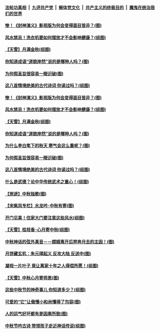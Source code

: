 ####  [法轮功真相](../../../../basic/blob/master/README.md?t=09151100) &nbsp;|&nbsp; [九评共产党](../../../../9ping.md/blob/master/README.md?t=09151100) &nbsp;|&nbsp; [解体党文化](../../../../jtdwh.md/blob/master/README.md?t=09151100)  &nbsp;|&nbsp; [共产主义的终极目的](../../../../gczydzjmd.md/blob/master/README.md?t=09151100) &nbsp;|&nbsp; [魔鬼在统治我们的世界](../../../../mgztzwmdsj.md/blob/master/README.md?t=09151100) 

#### [惨！《封神演义》影视版为何会变得面目皆非？(图)](../pages/p7/906532.md?t=09151100) 

#### [风水禁忌！洗衣机要如何摆放才不会影响健康？(组图)](../pages/p7/905903.md?t=09151100) 

#### [【天雪】月满金秋(组图)](../pages/p7/907385.md?t=09151100) 

#### [你知道成语“道貌岸然”说的是哪种人吗？(图)](../pages/p7/907226.md?t=09151100) 

#### [为何假圣旨很容易一眼识破(图)](../pages/p7/906472.md?t=09151100) 

#### [这八首情境绝美的古代诗词 你读过吗？(组图)](../pages/p7/904852.md?t=09151100) 

#### [惨！《封神演义》影视版为何会变得面目皆非？(图)](../pages/p7/906532.md?t=09151100) 

#### [风水禁忌！洗衣机要如何摆放才不会影响健康？(组图)](../pages/p7/905903.md?t=09151100) 

#### [【天雪】月满金秋(组图)](../pages/p7/907385.md?t=09151100) 

#### [你知道成语“道貌岸然”说的是哪种人吗？(图)](../pages/p7/907226.md?t=09151100) 

#### [为什么李白笔下的秋天 寒气会这么重呢？(图)](../pages/p7/905581.md?t=09151100) 

#### [为何假圣旨很容易一眼识破(图)](../pages/p7/906472.md?t=09151100) 

#### [这八首情境绝美的古代诗词 你读过吗？(组图)](../pages/p7/904852.md?t=09151100) 

#### [什么是武德？论中华传统武术之重心！(组图)](../pages/p7/906297.md?t=09151100) 

#### [【旅途】中秋独歌(图)](../pages/p7/907261.md?t=09151100) 

#### [【宋紫凤专栏】水龙吟･中秋有寄(图)](../pages/p7/907242.md?t=09151100) 

#### [开门见喜！住家大门要注意这些风水(组图)](../pages/p7/887510.md?t=09151100) 

#### [【天雪】桂枝香･心月寄中秋(组图)](../pages/p7/907083.md?t=09151100) 

#### [中秋神话的弦外真音－－嫦娥离开后羿奔月去的主因！(图)](../pages/p7/906786.md?t=09151100) 

#### [月饼藏玄机：朱元璋起义 反攻大陆 反送中(图)](../pages/p7/906910.md?t=09151100) 

#### [凝视一片叶子 竟让离家十年之人得偿所愿！(组图)](../pages/p7/906191.md?t=09151100) 

#### [【天雪】中秋心月寄师恩(图)](../pages/p7/907075.md?t=09151100) 

#### [这些中秋节的神奇事儿 你知道多少？(组图)](../pages/p7/906789.md?t=09151100) 

#### [可爱的“它”让傲慢小和尚懂得了包容(图)](../pages/p7/906973.md?t=09151100) 

#### [人的运气好坏都有是因果所致(图)](../pages/p7/906555.md?t=09151100) 

#### [中秋节吟古诗 带领孩子走近神话传说(组图)](../pages/p7/906776.md?t=09151100) 

